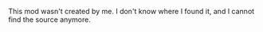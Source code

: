 This mod wasn't created by me. I don't know where I found it, and I cannot find the source anymore.
